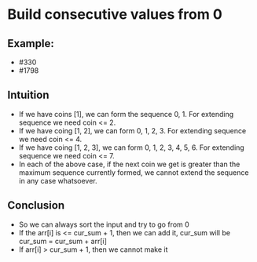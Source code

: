 # Build consecutive values from 0

## Example:
- #330
- #1798

## Intuition
- If we have coins [1], we can form the sequence 0, 1. For extending sequence we need coin <= 2.
- If we have coing [1, 2], we can form 0, 1, 2, 3. For extending sequence we need coin <= 4.
- If we have coing [1, 2, 3], we can form 0, 1, 2, 3, 4, 5, 6. For extending sequence we need coin <= 7.
- In each of the above case, if the next coin we get is greater than the maximum sequence currently formed, we cannot extend the sequence in any case whatsoever.

## Conclusion
- So we can always sort the input and try to go from 0
- If the arr[i] is <= cur_sum + 1, then we can add it, cur_sum will be cur_sum = cur_sum + arr[i]
- If arr[i] > cur_sum + 1, then we cannot make it


